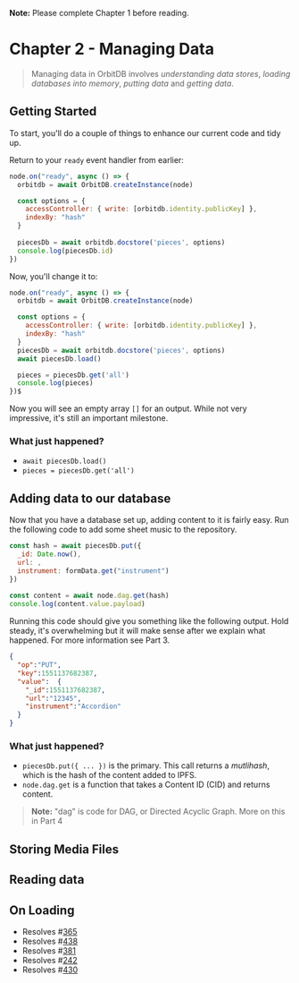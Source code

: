 **Note:** Please complete Chapter 1 before reading. 

# Chapter 2 - Managing Data

> Managing data in OrbitDB involves _understanding data stores_, _loading databases into memory_, _putting data_ and _getting data_.

## Getting Started

To start, you'll do a couple of things to enhance our current code and tidy up.

Return to your `ready` event handler from earlier:

```javascript
node.on("ready", async () => {
  orbitdb = await OrbitDB.createInstance(node)

  const options = {
    accessController: { write: [orbitdb.identity.publicKey] },
    indexBy: "hash"
  }
  
  piecesDb = await orbitdb.docstore('pieces', options)
  console.log(piecesDb.id)
})
```

Now, you'll change it to:

```javascript
node.on("ready", async () => {
  orbitdb = await OrbitDB.createInstance(node)

  const options = {
    accessController: { write: [orbitdb.identity.publicKey] },
    indexBy: "hash"
  }
  piecesDb = await orbitdb.docstore('pieces', options)
  await piecesDb.load()

  pieces = piecesDb.get('all')
  console.log(pieces)
})$                                                   
```

Now you will see an empty array `[]` for an output. While not very impressive, it's still an important milestone.

### What just happened?

* `await piecesDb.load()`
* `pieces = piecesDb.get('all')`

## Adding data to our database

Now that you have a database set up, adding content to it is fairly easy. Run the following code to add some sheet music to the repository.

```javascript
const hash = await piecesDb.put({
  _id: Date.now(),
  url: ,
  instrument: formData.get("instrument")
})
                                                
const content = await node.dag.get(hash)
console.log(content.value.payload)
```

Running this code should give you something like the following output. Hold steady, it's overwhelming but it will make sense 
after we explain what happened. For more information see Part 3.

```json
{
  "op":"PUT",
  "key":1551137682387,
  "value":  {
    "_id":1551137682387,
    "url":"12345",
    "instrument":"Accordion"
  }
}
```

### What just happened?

* `piecesDb.put({ ... })` is the primary. This call returns a _mutlihash_, which is the hash of the content added to IPFS. 
* `node.dag.get` is a function that takes a Content ID (CID) and returns content. 

> **Note:** "dag" is code for DAG, or Directed Acyclic Graph. More on this in Part 4

## Storing Media Files

## Reading data

## On Loading

* Resolves #[365](https://github.com/orbitdb/orbit-db/issues/365) 
* Resolves #[438](https://github.com/orbitdb/orbit-db/issues/438)
* Resolves #[381](https://github.com/orbitdb/orbit-db/issues/381)
* Resolves #[242](https://github.com/orbitdb/orbit-db/issues/242)
* Resolves #[430](https://github.com/orbitdb/orbit-db/issues/430)
